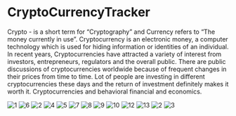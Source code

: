 # CryptoCurrencyTracker

Crypto - is a short term for “Cryptography” and Currency refers to “The money currently in use”. 
Cryptocurrency is an electronic money, a computer technology which is used for hiding 
information or identities of an individual. In recent years, Cryptocurrencies have attracted a 
variety of interest from investors, entrepreneurs, regulators and the overall public. There are 
public discussions of cryptocurrencies worldwide because of frequent changes in their prices 
from time to time. Lot of people are investing in different cryptocurrencies these days and the 
return of investment definitely makes it worth it. Cryptocurrencies and behavioral financial and 
economics.

![1](https://user-images.githubusercontent.com/96056284/178950647-0807c609-a64c-4eef-9951-d8cd169dbe5e.jpg)
![6](https://user-images.githubusercontent.com/96056284/178951169-753921ad-5c19-4b06-8e16-6339578931f2.jpg)
![2](https://user-images.githubusercontent.com/96056284/178951190-f64e7a43-cc14-46fd-ab9f-6fd617088e60.jpg)
![4](https://user-images.githubusercontent.com/96056284/178951290-fb05cec9-f707-4152-8df6-2701293ada90.jpg)
![5](https://user-images.githubusercontent.com/96056284/178951325-c723d863-438f-40d4-b497-9b25a46dab95.jpg)
![7](https://user-images.githubusercontent.com/96056284/178951362-90503c9f-3d33-427f-a6ca-c30620c197d3.jpg)
![8](https://user-images.githubusercontent.com/96056284/178951384-3fdb4a3e-e04f-4e59-b5b4-ff82c690f081.jpg)
![9](https://user-images.githubusercontent.com/96056284/178951403-4979fd75-ebc7-4b92-8934-389ff8936b60.jpg)
![10](https://user-images.githubusercontent.com/96056284/178951410-68e85ad4-fbe6-483e-9498-d952cba1d258.jpg)
![12](https://user-images.githubusercontent.com/96056284/178951419-c2bc6451-1abc-4ab4-8d56-c5caefbbac21.jpg)
![13](https://user-images.githubusercontent.com/96056284/178951426-06530902-f1f6-4f93-a1f4-2ad2a8a1b767.jpg)
![2](https://user-images.githubusercontent.com/96056284/178951439-d3d452ea-f3b3-451f-a54f-cbab1ecbe4a3.jpg)
![3](https://user-images.githubusercontent.com/96056284/178951453-824865f9-7141-4953-aaed-d949f980c5d2.jpg)
